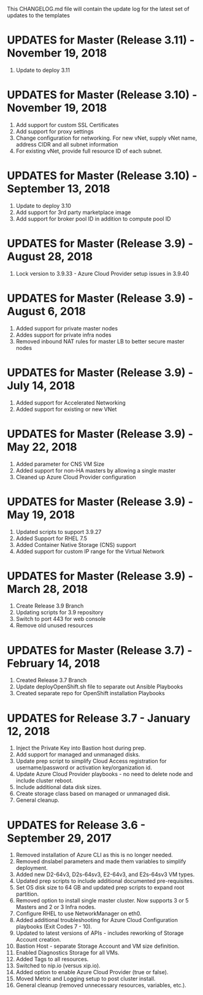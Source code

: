 This CHANGELOG.md file will contain the update log for the latest set of updates to the templates


# UPDATES for Master (Release 3.11) - November 19, 2018

1.  Update to deploy 3.11


# UPDATES for Master (Release 3.10) - November 19, 2018

1.  Add support for custom SSL Certificates
2.  Add support for proxy settings
3.  Change configuration for networking. For new vNet, supply vNet name, address CIDR and all subnet information
4.  For existing vNet, provide full resource ID of each subnet. 

# UPDATES for Master (Release 3.10) - September 13, 2018

1.  Update to deploy 3.10
2.  Add support for 3rd party marketplace image
3.  Add support for broker pool ID in addition to compute pool ID


# UPDATES for Master (Release 3.9) - August 28, 2018

1.  Lock version to 3.9.33 - Azure Cloud Provider setup issues in 3.9.40


# UPDATES for Master (Release 3.9) - August 6, 2018

1.  Added support for private master nodes
2.  Addes support for private infra nodes
3.  Removed inbound NAT rules for master LB to better secure master nodes


# UPDATES for Master (Release 3.9) - July 14, 2018

1.  Added support for Accelerated Networking
2.  Added support for existing or new VNet


# UPDATES for Master (Release 3.9) - May 22, 2018

1.  Added parameter for CNS VM Size
2.  Added support for non-HA masters by allowing a single master
3.  Cleaned up Azure Cloud Provider configuration


# UPDATES for Master (Release 3.9) - May 19, 2018

1.  Updated scripts to support 3.9.27
2.  Added Support for RHEL 7.5
3.  Added Container Native Storage (CNS) support
4.  Added support for custom IP range for the Virtual Network

# UPDATES for Master (Release 3.9) - March 28, 2018

1.  Create Release 3.9 Branch
2.  Updating scripts for 3.9 repository
3.  Switch to port 443 for web console
4.  Remove old unused resources


# UPDATES for Master (Release 3.7) - February 14, 2018

1.  Created Release 3.7 Branch
2.  Update deployOpenShift.sh file to separate out Ansible Playbooks
3.  Created separate repo for OpenShift installation Playbooks


# UPDATES for Release 3.7 - January 12, 2018

1.  Inject the Private Key into Bastion host during prep.
2.  Add support for managed and unmanaged disks.
3.  Update prep script to simplify Cloud Access registration for username/password or activation key/organization id.
4.  Update Azure Cloud Provider playbooks - no need to delete node and include cluster reboot.
5.  Include additional data disk sizes.
6.  Create storage class based on managed or unmanaged disk.
7.  General cleanup.


# UPDATES for Release 3.6 - September 29, 2017

1.  Removed installation of Azure CLI as this is no longer needed.
2.  Removed dnslabel parameters and made them variables to simplify deployment.
3.  Added new D2-64v3, D2s-64sv3, E2-64v3, and E2s-64sv3 VM types.
4.  Updated prep scripts to include additional documented pre-requisites.
5.  Set OS disk size to 64 GB and updated prep scripts to expand root partition.
6.  Removed option to install single master cluster.  Now supports 3 or 5 Masters and 2 or 3 Infra nodes.
7.  Configure RHEL to use NetworkManager on eth0.
8.  Added additional troubleshooting for Azure Cloud Configuration playbooks (Exit Codes 7 - 10).
9.  Updated to latest versions of APIs - includes reworking of Storage Account creation.
10. Bastion Host - separate Storage Account and VM size definition.
11. Enabled Diagnostics Storage for all VMs.
12. Added Tags to all resources.
13. Switched to nip.io (versus xip.io).
14. Added option to enable Azure Cloud Provider (true or false).
15. Moved Metric and Logging setup to post cluster install.
16. General cleanup (removed unnecessary resources, variables, etc.).

